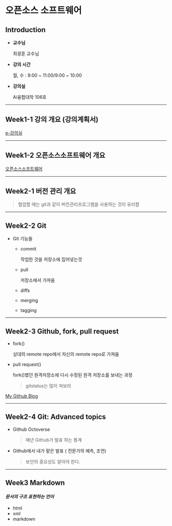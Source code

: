 # **오픈소스 소프트웨어**

## Introduction

- **교수님**

  최광훈 교수님

- **강의 시간**

  월, 수 : 9:00 ~ 11:00/9:00 ~ 10:00

- **강의실**

  Ai융합대학 106호

---

## Week1-1 강의 개요 (강의계획서)

[e-강의실](https://sel.jnu.ac.kr/course/view.php?id=44330)

---

## Week1-2 오픈소스소프트웨어 개요

[오픈소스소프트웨어](https://ko.wikipedia.org/wiki/%EC%98%A4%ED%94%88_%EC%86%8C%EC%8A%A4_%EC%86%8C%ED%94%84%ED%8A%B8%EC%9B%A8%EC%96%B4)

---

## Week2-1 버전 관리 개요

> 협업할 때는 git과 같이 버전관리프로그램을 사용하는 것이 유리함

---

## Week2-2 Git

- Git 기능들

  - commit

    작업한 것을 저장소에 집어넣는것

  - pull

    저장소에서 가져옴

  - diffs
  - merging
  - tagging

---

## Week2-3 Github, fork, pull request

- fork()

  상대의 remote repo에서 자신의 remote repo로 가져옴

- pull request()

  fork()했던 원격저장소에 다시 수정된 원격 저장소를 보내는 과정

  > gitstatus는 많이 쳐보라

[My Github Blog](https://github.com/hojeong26)

---

## Week2-4 Git: Advanced topics

- Github Octoverse

  > 매년 Github가 발표 하는 통계

- Github에서 내가 맡은 발표 ( 전문가의 예측, 조언)
  > 보안의 중요성도 알아야 한다.

---

## Week3 Markdown

#### **_문서의 구조 표현하는 언어_**

- html
- xml
- markdown

